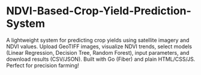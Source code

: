# NDVI-Based-Crop-Yield-Prediction-System
A lightweight system for predicting crop yields using satellite imagery and NDVI values. Upload GeoTIFF images, visualize NDVI trends, select models (Linear Regression, Decision Tree, Random Forest), input parameters, and download results (CSV/JSON). Built with Go (Fiber) and plain HTML/CSS/JS. Perfect for precision farming! 

